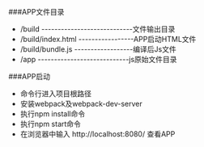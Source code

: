 ###APP文件目录
* /build ----------------------------文件输出目录
* /build/index.html -----------------APP启动HTML文件
* /build/bundle.js ------------------编译后Js文件
* /app   ----------------------------js原始文件目录

###APP启动
* 命令行进入项目根路径
* 安装webpack及webpack-dev-server
* 执行npm install命令
* 执行npm start命令
* 在浏览器中输入 http://localhost:8080/ 查看APP